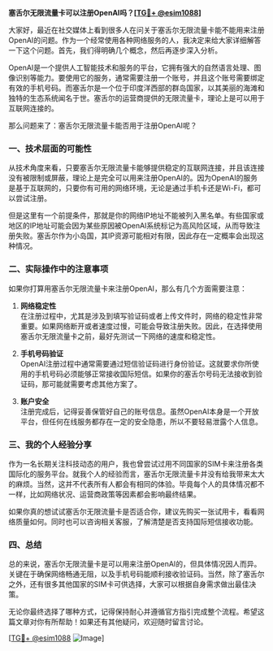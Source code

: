 **塞舌尔无限流量卡可以注册OpenAI吗？[[TG💪+ @esim1088](https://t.me/s/esim1088)]**

大家好，最近在社交媒体上看到很多人在问关于塞舌尔无限流量卡能不能用来注册OpenAI的问题。作为一个经常使用各种网络服务的人，我决定来给大家详细解答一下这个问题。首先，我们得明确几个概念，然后再逐步深入分析。

OpenAI是一个提供人工智能技术和服务的平台，它拥有强大的自然语言处理、图像识别等能力。要使用它的服务，通常需要注册一个账号，并且这个账号需要绑定有效的手机号码。而塞舌尔是一个位于印度洋西部的群岛国家，以其美丽的海滩和独特的生态系统闻名于世。塞舌尔的运营商提供的无限流量卡，理论上是可以用于互联网连接的。

那么问题来了：塞舌尔无限流量卡能否用于注册OpenAI呢？

### 一、技术层面的可能性

从技术角度来看，只要塞舌尔无限流量卡能够提供稳定的互联网连接，并且该连接没有被限制或屏蔽，理论上是完全可以用来注册OpenAI的。因为OpenAI的服务是基于互联网的，只要你有可用的网络环境，无论是通过手机卡还是Wi-Fi，都可以尝试注册。

但是这里有一个前提条件，那就是你的网络IP地址不能被列入黑名单。有些国家或地区的IP地址可能会因为某些原因被OpenAI系统标记为高风险区域，从而导致注册失败。塞舌尔作为小岛国，其IP资源可能相对有限，因此存在一定概率会出现这种情况。

### 二、实际操作中的注意事项

如果你打算用塞舌尔无限流量卡来注册OpenAI，那么有几个方面需要注意：

1. **网络稳定性**  
   在注册过程中，尤其是涉及到填写验证码或者上传文件时，网络的稳定性非常重要。如果网络断开或者速度过慢，可能会导致注册失败。因此，在选择使用塞舌尔无限流量卡之前，最好先测试一下网络的速度和稳定性。

2. **手机号码验证**  
   OpenAI注册过程中通常需要通过短信验证码进行身份验证。这就要求你所使用的手机号码必须能够正常接收国际短信。如果你的塞舌尔号码无法接收到验证码，那可能就需要考虑其他方案了。

3. **账户安全**  
   注册完成后，记得妥善保管好自己的账号信息。虽然OpenAI本身是一个开放平台，但任何在线服务都存在一定的安全隐患，所以不要轻易泄露个人信息。

### 三、我的个人经验分享

作为一名长期关注科技动态的用户，我也曾尝试过用不同国家的SIM卡来注册各类国际化的服务平台。就我个人的经验而言，塞舌尔无限流量卡并没有给我带来太大的麻烦。当然，这并不代表所有人都会有相同的体验。毕竟每个人的具体情况都不一样，比如网络状况、运营商政策等因素都会影响最终结果。

如果你真的想试试塞舌尔无限流量卡是否适合你，建议先购买一张试用卡，看看网络质量如何。同时也可以咨询相关客服，了解清楚是否支持国际短信接收功能。

### 四、总结

总的来说，塞舌尔无限流量卡是可以用来注册OpenAI的，但具体情况因人而异。关键在于确保网络畅通无阻，以及手机号码能顺利接收验证码。当然，除了塞舌尔之外，还有很多其他国家的SIM卡可供选择，大家可以根据自身需求做出最佳决策。

无论你最终选择了哪种方式，记得保持耐心并遵循官方指引完成整个流程。希望这篇文章对你有所帮助！如果还有其他疑问，欢迎随时留言讨论。

[[TG💪+ @esim1088](https://t.me/s/esim1088) ![Image](https://i.postimg.cc/4NQfJmqS/Snipaste-2025-05-13-00-14-12.png)]